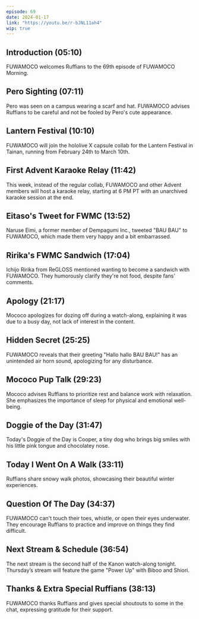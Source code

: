 ```yaml
---
episode: 69
date: 2024-01-17
link: "https://youtu.be/r-bJNL11ah4"
wip: true
---
```


## Introduction (05:10)

FUWAMOCO welcomes Ruffians to the 69th episode of FUWAMOCO Morning.

## Pero Sighting (07:11)

Pero was seen on a campus wearing a scarf and hat. FUWAMOCO advises Ruffians to be careful and not be fooled by Pero's cute appearance.

## Lantern Festival (10:10)

FUWAMOCO will join the hololive X capsule collab for the Lantern Festival in Tainan, running from February 24th to March 10th.

## First Advent Karaoke Relay (11:42)

This week, instead of the regular collab, FUWAMOCO and other Advent members will host a karaoke relay, starting at 6 PM PT with an unarchived karaoke session at the end.

## Eitaso's Tweet for FWMC (13:52)

Naruse Eimi, a former member of Dempagumi Inc., tweeted "BAU BAU" to FUWAMOCO, which made them very happy and a bit embarrassed.

## Ririka's FWMC Sandwich (17:04)

Ichijo Ririka from ReGLOSS mentioned wanting to become a sandwich with FUWAMOCO. They humorously clarify they're not food, despite fans' comments.

## Apology (21:17)

Mococo apologizes for dozing off during a watch-along, explaining it was due to a busy day, not lack of interest in the content.

## Hidden Secret (25:25)

FUWAMOCO reveals that their greeting "Hallo hallo BAU BAU!" has an unintended air horn sound, apologizing for any disturbance.

## Mococo Pup Talk (29:23)

Mococo advises Ruffians to prioritize rest and balance work with relaxation. She emphasizes the importance of sleep for physical and emotional well-being.

## Doggie of the Day (31:47)

Today's Doggie of the Day is Cooper, a tiny dog who brings big smiles with his little pink tongue and chocolatey nose.

## Today I Went On A Walk (33:11)

Ruffians share snowy walk photos, showcasing their beautiful winter experiences.

## Question Of The Day (34:37)

FUWAMOCO can't touch their toes, whistle, or open their eyes underwater. They encourage Ruffians to practice and improve on things they find difficult.

## Next Stream & Schedule (36:54)

The next stream is the second half of the Kanon watch-along tonight. Thursday’s stream will feature the game "Power Up" with Biboo and Shiori.

## Thanks & Extra Special Ruffians (38:13)

FUWAMOCO thanks Ruffians and gives special shoutouts to some in the chat, expressing gratitude for their support.
